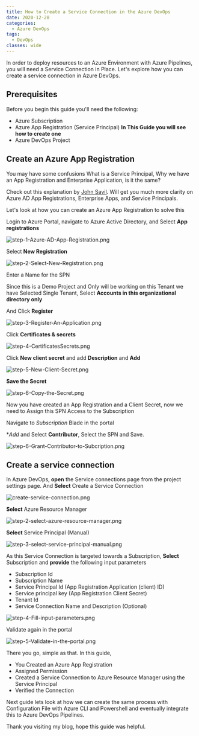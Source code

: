 ```yaml
---
title: How to Create a Service Connection in the Azure DevOps
date: 2020-12-28
categories:
  - Azure DevOps
tags:
  - DevOps
classes: wide
---
```


In order to deploy resources to an Azure Environment with Azure Pipelines, you will need a Service Connection in Place. Let's explore how you can create a service connection in Azure DevOps.

## Prerequisites

Before you begin this guide you'll need the following:

- Azure Subscription
- Azure App Registration (Service Principal) **In This Guide you will see how to create one**
- Azure DevOps Project

## Create an Azure App Registration 

You may have some confusions What is a Service Principal, Why we have an App Registration and Enterprise Application, is it the same?

Check out this explanation by [John Savil](https://www.youtube.com/watch?v=WVNvoiA_ktw). Will get you much more clarity on Azure AD App Registrations, Enterprise Apps, and Service Principals.

Let's look at how you can create an Azure App Registration to solve this

Login to Azure Portal, navigate to Azure Active Directory, and Select **App registrations**

![step-1-Azure-AD-App-Registration.png](/Images/AzureDevOps/ServiceConnection_ManualCreation/step-1-Azure-AD-App-Registration.png)

Select **New Registration**

![step-2-Select-New-Registration.png](/Images/AzureDevOps/ServiceConnection_ManualCreation/step-2-Select-New-Registration.png)

Enter a Name for the SPN 

Since this is a Demo Project and Only will be working on this Tenant we have Selected Single Tenant, Select **Accounts in this organizational directory only**

And Click **Register**

![step-3-Register-An-Application.png](/Images/AzureDevOps/ServiceConnection_ManualCreation/step-3-Register-An-Application.png)

Click **Certificates & secrets**

![step-4-CertificatesSecrets.png](/Images/AzureDevOps/ServiceConnection_ManualCreation/step-4-CertificatesSecrets.png)

Click **New client secret** and add **Description** and **Add**

![step-5-New-Client-Secret.png](/Images/AzureDevOps/ServiceConnection_ManualCreation/step-5-New-Client-Secret.png)

**Save the Secret**

![step-6-Copy-the-Secret.png](/Images/AzureDevOps/ServiceConnection_ManualCreation/step-6-Copy-the-Secret.png)

Now you have created an App Registration and a Client Secret, now we need to Assign this SPN Access to the Subscription

Navigate to *Subscription* Blade in the portal

**Add* and Select **Contributor**, Select the SPN and Save.

![step-6-Grant-Contributor-to-Subcription.png](/Images/AzureDevOps/ServiceConnection_ManualCreation/step-6-Grant-Contributor-to-Subcription.png)

## Create a service connection

In Azure DevOps, **open** the Service connections page from the project settings page. And **Select** Create a Service Connection

![create-service-connection.png](/Images/AzureDevOps/ServiceConnection_ManualCreation/step-1-how-to-create-service-connection.PNG)

**Select** Azure Resource Manager

![step-2-select-azure-resource-manager.png](/Images/AzureDevOps/ServiceConnection_ManualCreation/step-2-select-azure-resource-manager.PNG)

**Select** Service Principal (Manual)

![step-3-select-service-principal-manual.png](/Images/AzureDevOps/ServiceConnection_ManualCreation/step-3-select-service-principal-manual.PNG)

As this Service Connection is targeted towards a Subscription, **Select** Subscription and **provide** the following input parameters

- Subscription Id
- Subscription Name
- Service Principal Id (App Registration Application (client) ID)
- Service principal key (App Registration Client Secret)
- Tenant Id
- Service Connection Name and Description (Optional)

![step-4-Fill-input-parameters.png](/Images/AzureDevOps/ServiceConnection_ManualCreation/step-4-Fill-input-parameters.PNG)

Validate again in the portal

![step-5-Validate-in-the-portal.png](/Images/AzureDevOps/ServiceConnection_ManualCreation/step-5-Validate-in-the-portal.PNG)


There you go, simple as that. In this guide,

- You Created an Azure App Registration 
- Assigned Permission 
- Created a Service Connection to Azure Resource Manager using the Service Principal
- Verified the Connection

Next guide lets look at how we can create the same process with Configuration File with Azure CLI and Powershell and eventually integrate this to Azure DevOps Pipelines.

Thank you visiting my blog, hope this guide was helpful.